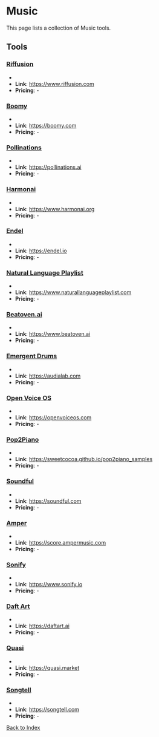 # Music

This page lists a collection of Music tools.

## Tools

### [Riffusion](https://www.riffusion.com)
-
- **Link**: https://www.riffusion.com
- **Pricing**: -

### [Boomy](https://boomy.com)
-
- **Link**: https://boomy.com
- **Pricing**: -

### [Pollinations](https://pollinations.ai)
-
- **Link**: https://pollinations.ai
- **Pricing**: -

### [Harmonai](https://www.harmonai.org)
-
- **Link**: https://www.harmonai.org
- **Pricing**: -

### [Endel](https://endel.io)
-
- **Link**: https://endel.io
- **Pricing**: -

### [Natural Language Playlist](https://www.naturallanguageplaylist.com)
-
- **Link**: https://www.naturallanguageplaylist.com
- **Pricing**: -

### [Beatoven.ai](https://www.beatoven.ai)
-
- **Link**: https://www.beatoven.ai
- **Pricing**: -

### [Emergent Drums](https://audialab.com)
-
- **Link**: https://audialab.com
- **Pricing**: -

### [Open Voice OS](https://openvoiceos.com)
-
- **Link**: https://openvoiceos.com
- **Pricing**: -

### [Pop2Piano](https://sweetcocoa.github.io/pop2piano_samples)
-
- **Link**: https://sweetcocoa.github.io/pop2piano_samples
- **Pricing**: -

### [Soundful](https://soundful.com)
-
- **Link**: https://soundful.com
- **Pricing**: -

### [Amper](https://score.ampermusic.com)
-
- **Link**: https://score.ampermusic.com
- **Pricing**: -

### [Sonify](https://www.sonify.io)
-
- **Link**: https://www.sonify.io
- **Pricing**: -

### [Daft Art](https://daftart.ai)
-
- **Link**: https://daftart.ai
- **Pricing**: -

### [Quasi](https://quasi.market)
-
- **Link**: https://quasi.market
- **Pricing**: -

### [Songtell](https://songtell.com)
-
- **Link**: https://songtell.com
- **Pricing**: -


[Back to Index](../README.MD)
